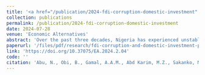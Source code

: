 ```yaml
---
title: '<a href="/publication/2024-fdi-corruption-domestic-investment" style="text-decoration:none;">Long-term impact of FDI-corruption interaction on domestic investment in Nigeria</a>'
collection: publications
permalink: /publication/2024-fdi-corruption-domestic-investment
date: 2024-07-28
venue: 'Economic Alternatives'
abstract: 'Over the past three decades, Nigeria has experienced unstable domestic investment and direct foreign investment inflows, and the country continues to face rising corruption and related problems. An ARDL technique has been adopted to explore long-term FDI impact on domestic investment including evaluating if FDI-domestic investment nexus is dependent on corruption level in Nigeria over this period. The bounds test result shows an evidence of a long-term relation amongst FDI, domestic investment and corruption (including GDP per capita, lending rate, exchange rate and oil price). We find that increasing inward FDI reduces (crowds-out) domestic investment and greater corruption control (lowering corruption level) leads to higher domestic investment in Nigeria over the long-term. Also, the influence of FDI on domestic investment depends on (or varies with) corruption level. FDI crowds-in domestic investment at greater corruption control than at lesser corruption control in the long-term. Other significant long-term influencers of domestic investment are exchange rate and oil price. Given these outcomes, we offer some recommendations to boost domestic investment in Nigeria.'
paperurl: '/files/pdf/research/fdi-corruption-and-domestic-investment-paper.pdf'
link: 'https://doi.org/10.37075/EA.2024.2.04'
code: ''
citation: 'Abu, N., Obi, B., Gamal, A.A.M., Abd Karim, M.Z., Sakanko, M.A., & <b>David, J.</b> (2024). &quot;Long-term impact of FDI-corruption interaction on domestic investment in Nigeria&quot;. <i>Economic Alternatives</i>, <i>30</i>(2), 273-292. doi:10.37075/EA.2024.2.04.'
---
```

